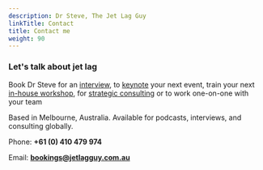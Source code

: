 ```yaml
---
description: Dr Steve, The Jet Lag Guy
linkTitle: Contact
title: Contact me
weight: 90
---
```


### Let's talk about jet lag

Book Dr Steve for an [interview](https://jetlagguy.com.au/media/), to [keynote](https://jetlagguy.com.au/consulting/keynotes/) your next event, train your next [in-house workshop](https://jetlagguy.com.au/consulting/workshops/), for [strategic consulting](https://jetlagguy.com.au/consulting/) or to work one-on-one with your team

</aside>Based in Melbourne, Australia. Available for podcasts, interviews, and consulting globally.</aside>

Phone: **+61 (0) 410 479 974**

Email: **[bookings@jetlagguy.com.au](mailto:bookings@jetlagguy.com.au)**
